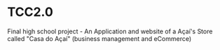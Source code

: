 # TCC2.0
Final high school project - An Application and website of a Açaí's Store called "Casa do Açaí" (business management and eCommerce)
